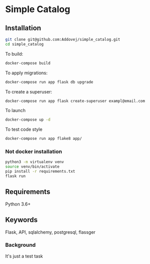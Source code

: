 # Simple Catalog

## Installation
```bash
git clone git@github.com:Addovej/simple_catalog.git
cd simple_catalog
```
To build:
```bash
docker-compose build
```
To apply migrations:
```bash
docker-compose run app flask db upgrade
```
To create a superuser:
```bash
docker-compose run app flask create-superuser exampl@email.com
```
To launch
```bash
docker-compose up -d
```
To test code style
```bash
docker-compose run app flake8 app/
```

### Not docker installation
```bash
python3 -m virtualenv venv
source venv/bin/activate
pip install -r requirements.txt
flask run
```


## Requirements
Python 3.6+

## Keywords
Flask, API, sqlalchemy, postgresql, flassger

### Background
It's just a test task
